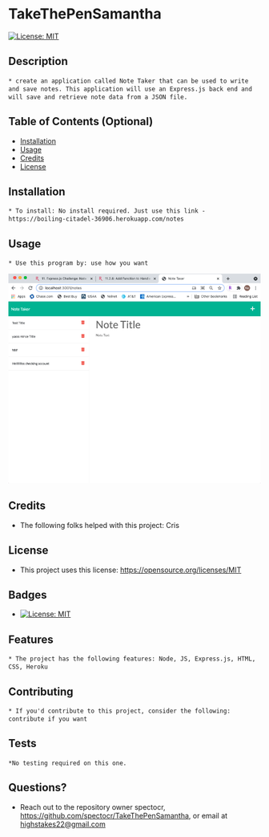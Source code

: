 
  # TakeThePenSamantha
  [![License: MIT](https://img.shields.io/badge/License-MIT-yellow.svg)](https://opensource.org/licenses/MIT)

  ## Description 
    * create an application called Note Taker that can be used to write and save notes. This application will use an Express.js back end and will save and retrieve note data from a JSON file.
  ## Table of Contents (Optional)
  
  * [Installation](#installation)
  * [Usage](#usage)
  * [Credits](#credits)
  * [License](#license)

  ## Installation
    * To install: No install required. Just use this link - https://boiling-citadel-36906.herokuapp.com/notes
  
  ## Usage 
    * Use this program by: use how you want
  
  ![alt text](./ss.png)
  
  
  ## Credits
   * The following folks helped with this project: Cris
  
  ## License
   * This project uses this license: https://opensource.org/licenses/MIT
  
  ## Badges
  
  * [![License: MIT](https://img.shields.io/badge/License-MIT-yellow.svg)](https://opensource.org/licenses/MIT)
  
  ## Features
    * The project has the following features: Node, JS, Express.js, HTML, CSS, Heroku
  
  ## Contributing
    * If you'd contribute to this project, consider the following: contribute if you want 
  ## Tests
    *No testing required on this one.

  ## Questions?
  * Reach out to the repository owner spectocr, https://github.com/spectocr/TakeThePenSamantha, or email at highstakes22@gmail.com

